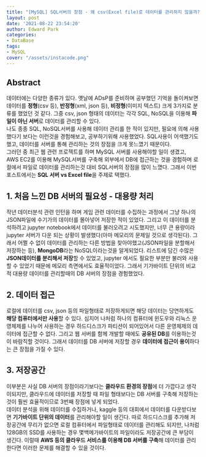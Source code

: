 ```yaml
---
title: "[MySQL] SQL서버의 장점 - 왜 csv(Excel file)로 데이터를 관리하지 않을까?"
layout: post
date: '2021-08-22 23:54:20'
author: Edward Park
categories:
- DataBase
tags:
- MySQL
cover: "/assets/instacode.png"
---
```


## Abstract
데이터에는 다양한 종류가 있다. 옛날에 ADsP를 준비하며 공부했던 기억을 돌이켜보면 데이터를 **정형**(csv 등), **반정형**(xml, json 등), **비정형**(이미지 텍스트) 크게 3가지로 분류를 했었던 것 같다. 그중 csv, json 형태의 데이터는 각각 SQL, NoSQL을 이용해 **파일이 아닌 서버**로 데이터를 관리할 수 있다. <br>
나도 종종 SQL, NoSQL서버를 사용해 데이터 관리를 한 적이 있지만, 필요에 의해 사용했다기 보다는 이런것을 경험해보고, 공부하기위해 사용했었다. SQL사용이 어색했기도 했고, 데이터를 서버를 통해 관리하는 것의 장점을 크게 못느꼈기 때문이다. <br>
그러던 중  최근 웹 관련 프로젝트를 하며 MySQL 서버를 사용해야할 일이 생겼고, AWS EC2를 이용해 MySQL서버를 구축해 외부에서 DB에 접근하는 것을 경험하며 로컬에서 파일로 데이터를 관리하는것 대비 SQL서버의 장점을 많이 느꼈다. 그래서 이번 포스트에서는 **SQL 서버 vs Excel file**을 주제로 택했다.

## 1. 처음 느낀 DB 서버의 필요성 - 대용량 처리
작년 데이터분석 관련 인턴을 하며 게임 관련 데이터를 수집하는 과정에서 그냥 하나의 JSON파일에 수기가의 데이터를 몰아넣어 저장한 적이 있었다. 그리고 이 데이터를 분석하려고 jupyter notebook에서 데이터를 불러오려고 시도했지만, 너무 큰 용량이라 jupyter 서버가 다운 되는 상황이 발생했다(아마 메모리의 문제일 것으로 생각된다). 그래서 어쩔 수 없이 데이터를 관리하는 다른 방법을 찾아야했고(JSON파일을 분할해서 저장하는 등), **MongoDB**라는 NoSQL이라는것을 알게되었다. 리스트에 담긴 수많은 **JSON데이터를 분리해서 저장**할 수 있었고, jupyter 에서도 필요한 부분만 불러와 사용할 수 있었기 때문에 메모리 측면에서도 효율적이었다. 그래서 기가바이트 단위의 비교적 대용량 데이터를 관리할때의 DB 서버의 장점을 경험했었다.

## 2. 데이터 접근
로컬에 데이터를 csv, json 등의 파일형태로 저장하게되면 해당 데이터는 당연하게도 **해당 컴퓨터에서만 사용**할 수 있다. 심지어 나처럼 하나의 컴퓨터에 윈도우와 리눅스 운영체제를 나누어 사용하는 경우 하드디스크가 파티션이 되어있어서 다른 운영체제의 데이터에 접근할 수 없다. 그리고 웹 서버를 함께 개발할 때에도 **공유된 DB**를 이용하는것이 바람직할 것이다. 그래서 데이터를 DB 서버에 저장할 경우 **데이터에 접근이 용이**하다는 큰 장점을 가질 수 있다.

## 3. 저장공간
이부분은 사실 DB 서버의 장점이라기보다는 **클라우드 환경의 장점**에 더 가깝다고 생각이되지만, 클라우드에 데이터를 저장할 때 파일 형태보다는 DB 서버를 구축해 저장하는것이 훨씬 효율적이므로 3번째 장점에 넣게 되었다.<br>
데이터 분석을 위해 데이터를 수집하거나, kaggle 등의 대회에서 데이터를 다운받다보면 **기가바이트 단위의 데이터**를 관리해야할 일이 생긴다. 따로 하드디스크를 추가해 저장공간에 무리가 없으면 로컬 컴퓨터에서 파일형태로 데이터를 관리해도 되지만, 나처럼 128GB의 SSD를 사용하는 경우 몇백메가바이트의 파일이라도 저장공간에 큰 부담이 생긴다. 이럴때 **AWS 등의 클라우드 서비스를 이용해 DB 서버를 구축**해 데이터를 관리한다면 이러한 문제를 해결할 수 있을 것이다.
